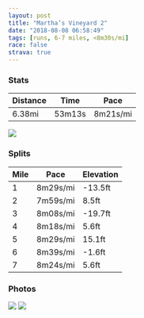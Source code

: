 ```yaml
---
layout: post
title: "Martha’s Vineyard 2"
date: "2018-08-08 06:58:49"
tags: [runs, 6-7 miles, <8m30s/mi]
race: false
strava: true
---
```


### Stats

| Distance | Time | Pace |
|----------|------|------|
|6.38mi|53m13s|8m21s/mi|

<img src='https://maps.googleapis.com/maps/api/staticmap?maptype=roadmap&path=enc:c`q{F`knmLeBeUmIaY}JeRzAsC`b@eOpYaPfUjCti@qGzs@i\pCz@|EtO`NtC}MyCqEyOiCaAus@r[yk@`HcKwC_HTkXnOy_@tMgFlDhJ~OlLj_@v@dR&key=AIzaSyC1MId7bFpkLXNAaYhBSTb8jLyiSqzbDtM&size=800x800&markers=color:yellow|label:S|41.38002,-70.52993&markers=color:green|label:F|41.38003000000001,-70.52986'>

### Splits

| Mile | Pace | Elevation |
|------|------|-----------|
|1|8m29s/mi|-13.5ft|
|2|7m59s/mi|8.5ft|
|3|8m08s/mi|-19.7ft|
|4|8m18s/mi|5.6ft|
|5|8m29s/mi|15.1ft|
|6|8m39s/mi|-1.6ft|
|7|8m24s/mi|5.6ft|

### Photos
<img src='https://dgtzuqphqg23d.cloudfront.net/FR8hH-zkWc3XFpIQGEQ6iKmKF81uypl4dNY3gGvDPeA-768x768.jpg'>

<img src='https://dgtzuqphqg23d.cloudfront.net/E_wjb_azzXNSUk8coNafs_M_HiA16zKjt2WYeU23RfU-768x576.jpg'>
